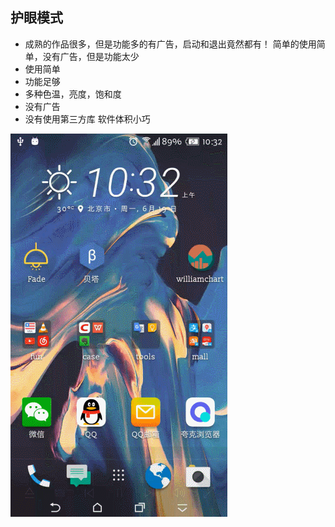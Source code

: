 ## 护眼模式 

- 成熟的作品很多，但是功能多的有广告，启动和退出竟然都有！ 简单的使用简单，没有广告，但是功能太少
- 使用简单
- 功能足够
- 多种色温，亮度，饱和度
- 没有广告
- 没有使用第三方库 软件体积小巧


![Screenshot](/screenshots/Screenshot_1.gif)
